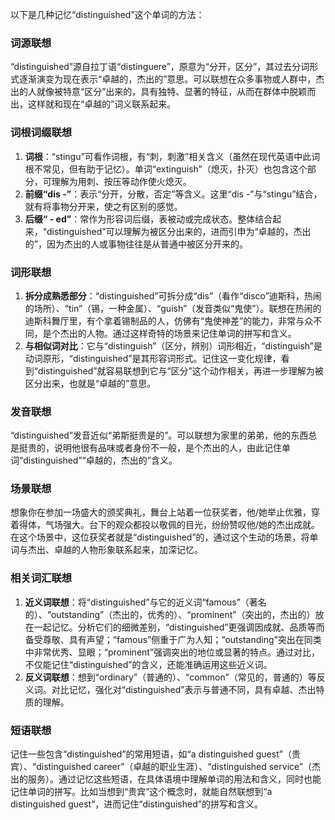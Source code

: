 以下是几种记忆“distinguished”这个单词的方法：

### 词源联想
“distinguished”源自拉丁语“distinguere”，原意为“分开，区分”，其过去分词形式逐渐演变为现在表示“卓越的，杰出的”意思。可以联想在众多事物或人群中，杰出的人就像被特意“区分”出来的，具有独特、显著的特征，从而在群体中脱颖而出，这样就和现在“卓越的”词义联系起来。

### 词根词缀联想
1. **词根**：“stingu”可看作词根，有“刺，刺激”相关含义（虽然在现代英语中此词根不常见，但有助于记忆）。单词“extinguish”（熄灭，扑灭）也包含这个部分，可理解为用刺、按压等动作使火熄灭。
2. **前缀“dis -”**：表示“分开，分散，否定”等含义。这里“dis -”与“stingu”结合，就有将事物分开来，使之有区别的感觉。
3. **后缀“ - ed”**：常作为形容词后缀，表被动或完成状态。整体结合起来，“distinguished”可以理解为被区分出来的，进而引申为“卓越的，杰出的”，因为杰出的人或事物往往是从普通中被区分开来的。

### 词形联想
1. **拆分成熟悉部分**：“distinguished”可拆分成“dis”（看作“disco”迪斯科，热闹的场所）、“tin”（锡，一种金属）、“guish”（发音类似“鬼使”）。联想在热闹的迪斯科舞厅里，有个拿着锡制品的人，仿佛有“鬼使神差”的能力，非常与众不同，是个杰出的人物。通过这样奇特的场景来记住单词的拼写和含义。
2. **与相似词对比**：它与“distinguish”（区分，辨别）词形相近，“distinguish”是动词原形，“distinguished”是其形容词形式。记住这一变化规律，看到“distinguished”就容易联想到它与“区分”这个动作相关，再进一步理解为被区分出来，也就是“卓越的”意思。

### 发音联想
“distinguished”发音近似“弟斯挺贵是的”。可以联想为家里的弟弟，他的东西总是挺贵的，说明他很有品味或者身份不一般，是个杰出的人，由此记住单词“distinguished”“卓越的，杰出的”含义。

### 场景联想
想象你在参加一场盛大的颁奖典礼，舞台上站着一位获奖者，他/她举止优雅，穿着得体，气场强大。台下的观众都投以敬佩的目光，纷纷赞叹他/她的杰出成就。在这个场景中，这位获奖者就是“distinguished”的，通过这个生动的场景，将单词与杰出、卓越的人物形象联系起来，加深记忆。

### 相关词汇联想
1. **近义词联想**：将“distinguished”与它的近义词“famous”（著名的）、“outstanding”（杰出的，优秀的）、“prominent”（突出的，杰出的）放在一起记忆。分析它们的细微差别，“distinguished”更强调因成就、品质等而备受尊敬、具有声望；“famous”侧重于广为人知；“outstanding”突出在同类中非常优秀、显眼；“prominent”强调突出的地位或显著的特点。通过对比，不仅能记住“distinguished”的含义，还能准确运用这些近义词。
2. **反义词联想**：想到“ordinary”（普通的）、“common”（常见的，普通的）等反义词。对比记忆，强化对“distinguished”表示与普通不同，具有卓越、杰出特质的理解。

### 短语联想
记住一些包含“distinguished”的常用短语，如“a distinguished guest”（贵宾）、“distinguished career”（卓越的职业生涯）、“distinguished service”（杰出的服务）。通过记忆这些短语，在具体语境中理解单词的用法和含义，同时也能记住单词的拼写。比如当想到“贵宾”这个概念时，就能自然联想到“a distinguished guest”，进而记住“distinguished”的拼写和含义。 